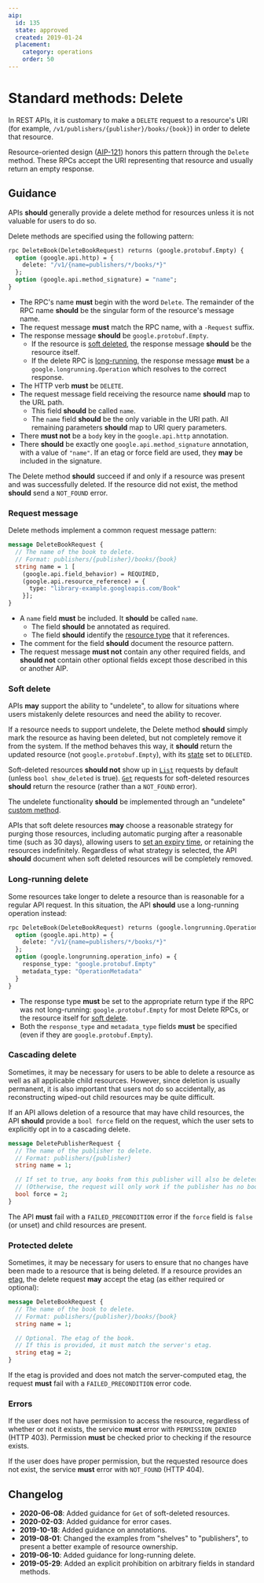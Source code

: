 ```yaml
---
aip:
  id: 135
  state: approved
  created: 2019-01-24
  placement:
    category: operations
    order: 50
---
```


# Standard methods: Delete

In REST APIs, it is customary to make a `DELETE` request to a resource's URI
(for example, `/v1/publishers/{publisher}/books/{book}`) in order to delete
that resource.

Resource-oriented design ([AIP-121][]) honors this pattern through the `Delete`
method. These RPCs accept the URI representing that resource and usually return
an empty response.

## Guidance

APIs **should** generally provide a delete method for resources unless it is
not valuable for users to do so.

Delete methods are specified using the following pattern:

```proto
rpc DeleteBook(DeleteBookRequest) returns (google.protobuf.Empty) {
  option (google.api.http) = {
    delete: "/v1/{name=publishers/*/books/*}"
  };
  option (google.api.method_signature) = "name";
}
```

- The RPC's name **must** begin with the word `Delete`. The remainder of the
  RPC name **should** be the singular form of the resource's message name.
- The request message **must** match the RPC name, with a `-Request` suffix.
- The response message **should** be `google.protobuf.Empty`.
  - If the resource is [soft deleted](#soft-delete), the response message
    **should** be the resource itself.
  - If the delete RPC is [long-running](#long-running-delete), the response
    message **must** be a `google.longrunning.Operation` which resolves to the
    correct response.
- The HTTP verb **must** be `DELETE`.
- The request message field receiving the resource name **should** map to the
  URL path.
  - This field **should** be called `name`.
  - The `name` field **should** be the only variable in the URI path. All
    remaining parameters **should** map to URI query parameters.
- There **must not** be a `body` key in the `google.api.http` annotation.
- There **should** be exactly one `google.api.method_signature` annotation,
  with a value of `"name"`. If an etag or force field are used, they **may** be
  included in the signature.

The Delete method **should** succeed if and only if a resource was present and
was successfully deleted. If the resource did not exist, the method **should**
send a `NOT_FOUND` error.

### Request message

Delete methods implement a common request message pattern:

```proto
message DeleteBookRequest {
  // The name of the book to delete.
  // Format: publishers/{publisher}/books/{book}
  string name = 1 [
    (google.api.field_behavior) = REQUIRED,
    (google.api.resource_reference) = {
      type: "library-example.googleapis.com/Book"
    }];
}
```

- A `name` field **must** be included. It **should** be called `name`.
  - The field **should** be annotated as required.
  - The field **should** identify the [resource type][aip-123] that it
    references.
- The comment for the field **should** document the resource pattern.
- The request message **must not** contain any other required fields, and
  **should not** contain other optional fields except those described in this
  or another AIP.

### Soft delete

APIs **may** support the ability to "undelete", to allow for situations where
users mistakenly delete resources and need the ability to recover.

If a resource needs to support undelete, the Delete method **should** simply
mark the resource as having been deleted, but not completely remove it from the
system. If the method behaves this way, it **should** return the updated
resource (not `google.protobuf.Empty`), with its [state][aip-216] set to
`DELETED`.

Soft-deleted resources **should not** show up in [`List`][aip-132] requests by
default (unless `bool show_deleted` is true). [`Get`][aip-131] requests for
soft-deleted resources **should** return the resource (rather than a
`NOT_FOUND` error).

The undelete functionality **should** be implemented through an "undelete"
[custom method][aip-136].

APIs that soft delete resources **may** choose a reasonable strategy for
purging those resources, including automatic purging after a reasonable time
(such as 30 days), allowing users to [set an expiry time][aip-214], or
retaining the resources indefinitely. Regardless of what strategy is selected,
the API **should** document when soft deleted resources will be completely
removed.

### Long-running delete

Some resources take longer to delete a resource than is reasonable for a
regular API request. In this situation, the API **should** use a long-running
operation instead:

```proto
rpc DeleteBook(DeleteBookRequest) returns (google.longrunning.Operation) {
  option (google.api.http) = {
    delete: "/v1/{name=publishers/*/books/*}"
  };
  option (google.longrunning.operation_info) = {
    response_type: "google.protobuf.Empty"
    metadata_type: "OperationMetadata"
  }
}
```

- The response type **must** be set to the appropriate return type if the RPC
  was not long-running: `google.protobuf.Empty` for most Delete RPCs, or the
  resource itself for [soft delete](#soft-delete).
- Both the `response_type` and `metadata_type` fields **must** be specified
  (even if they are `google.protobuf.Empty`).

### Cascading delete

Sometimes, it may be necessary for users to be able to delete a resource as
well as all applicable child resources. However, since deletion is usually
permanent, it is also important that users not do so accidentally, as
reconstructing wiped-out child resources may be quite difficult.

If an API allows deletion of a resource that may have child resources, the API
**should** provide a `bool force` field on the request, which the user sets to
explicitly opt in to a cascading delete.

```proto
message DeletePublisherRequest {
  // The name of the publisher to delete.
  // Format: publishers/{publisher}
  string name = 1;

  // If set to true, any books from this publisher will also be deleted.
  // (Otherwise, the request will only work if the publisher has no books.)
  bool force = 2;
}
```

The API **must** fail with a `FAILED_PRECONDITION` error if the `force` field
is `false` (or unset) and child resources are present.

### Protected delete

Sometimes, it may be necessary for users to ensure that no changes have been
made to a resource that is being deleted. If a resource provides an [etag][],
the delete request **may** accept the etag (as either required or optional):

```proto
message DeleteBookRequest {
  // The name of the book to delete.
  // Format: publishers/{publisher}/books/{book}
  string name = 1;

  // Optional. The etag of the book.
  // If this is provided, it must match the server's etag.
  string etag = 2;
}
```

If the etag is provided and does not match the server-computed etag, the
request **must** fail with a `FAILED_PRECONDITION` error code.

### Errors

If the user does not have permission to access the resource, regardless of
whether or not it exists, the service **must** error with `PERMISSION_DENIED`
(HTTP 403). Permission **must** be checked prior to checking if the resource
exists.

If the user does have proper permission, but the requested resource does not
exist, the service **must** error with `NOT_FOUND` (HTTP 404).

[aip-121]: ./0121.md
[aip-123]: ./0123.md
[aip-131]: ./0131.md
[aip-132]: ./0132.md
[aip-136]: ./0136.md
[aip-214]: ./0214.md
[aip-216]: ./0216.md
[etag]: ./0134.md#etags

## Changelog

- **2020-06-08**: Added guidance for `Get` of soft-deleted resources.
- **2020-02-03**: Added guidance for error cases.
- **2019-10-18**: Added guidance on annotations.
- **2019-08-01**: Changed the examples from "shelves" to "publishers", to
  present a better example of resource ownership.
- **2019-06-10**: Added guidance for long-running delete.
- **2019-05-29**: Added an explicit prohibition on arbitrary fields in standard
  methods.
